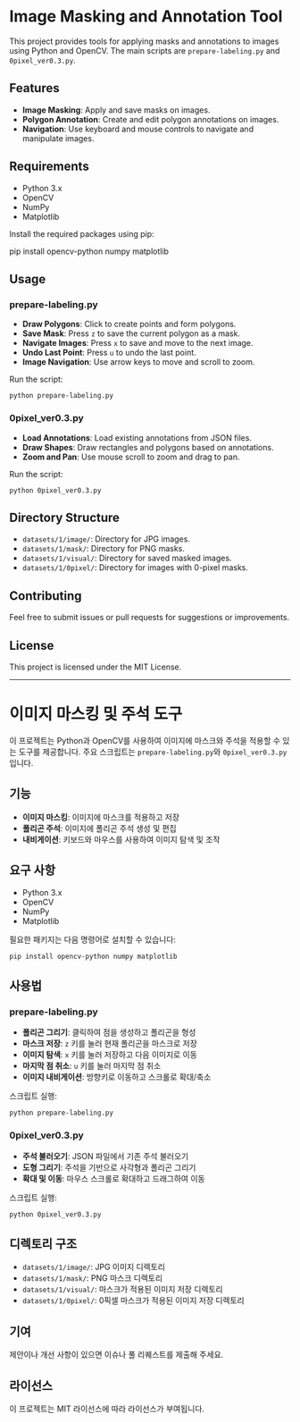 # Image Masking and Annotation Tool

This project provides tools for applying masks and annotations to images using Python and OpenCV. The main scripts are `prepare-labeling.py` and `0pixel_ver0.3.py`.

## Features

- **Image Masking**: Apply and save masks on images.
- **Polygon Annotation**: Create and edit polygon annotations on images.
- **Navigation**: Use keyboard and mouse controls to navigate and manipulate images.

## Requirements

- Python 3.x
- OpenCV
- NumPy
- Matplotlib

Install the required packages using pip:

pip install opencv-python numpy matplotlib

## Usage

### prepare-labeling.py

- **Draw Polygons**: Click to create points and form polygons.
- **Save Mask**: Press `z` to save the current polygon as a mask.
- **Navigate Images**: Press `x` to save and move to the next image.
- **Undo Last Point**: Press `u` to undo the last point.
- **Image Navigation**: Use arrow keys to move and scroll to zoom.

Run the script:

```
python prepare-labeling.py
```

### 0pixel_ver0.3.py

- **Load Annotations**: Load existing annotations from JSON files.
- **Draw Shapes**: Draw rectangles and polygons based on annotations.
- **Zoom and Pan**: Use mouse scroll to zoom and drag to pan.

Run the script:

```
python 0pixel_ver0.3.py
```

## Directory Structure

- `datasets/1/image/`: Directory for JPG images.
- `datasets/1/mask/`: Directory for PNG masks.
- `datasets/1/visual/`: Directory for saved masked images.
- `datasets/1/0pixel/`: Directory for images with 0-pixel masks.

## Contributing

Feel free to submit issues or pull requests for suggestions or improvements.

## License

This project is licensed under the MIT License.

---

# 이미지 마스킹 및 주석 도구

이 프로젝트는 Python과 OpenCV를 사용하여 이미지에 마스크와 주석을 적용할 수 있는 도구를 제공합니다. 주요 스크립트는 `prepare-labeling.py`와 `0pixel_ver0.3.py`입니다.

## 기능

- **이미지 마스킹**: 이미지에 마스크를 적용하고 저장
- **폴리곤 주석**: 이미지에 폴리곤 주석 생성 및 편집
- **내비게이션**: 키보드와 마우스를 사용하여 이미지 탐색 및 조작

## 요구 사항

- Python 3.x
- OpenCV
- NumPy
- Matplotlib

필요한 패키지는 다음 명령어로 설치할 수 있습니다:

```
pip install opencv-python numpy matplotlib
```

## 사용법

### prepare-labeling.py

- **폴리곤 그리기**: 클릭하여 점을 생성하고 폴리곤을 형성
- **마스크 저장**: `z` 키를 눌러 현재 폴리곤을 마스크로 저장
- **이미지 탐색**: `x` 키를 눌러 저장하고 다음 이미지로 이동
- **마지막 점 취소**: `u` 키를 눌러 마지막 점 취소
- **이미지 내비게이션**: 방향키로 이동하고 스크롤로 확대/축소

스크립트 실행:

```
python prepare-labeling.py
```

### 0pixel_ver0.3.py

- **주석 불러오기**: JSON 파일에서 기존 주석 불러오기
- **도형 그리기**: 주석을 기반으로 사각형과 폴리곤 그리기
- **확대 및 이동**: 마우스 스크롤로 확대하고 드래그하여 이동

스크립트 실행:

```
python 0pixel_ver0.3.py
```

## 디렉토리 구조

- `datasets/1/image/`: JPG 이미지 디렉토리
- `datasets/1/mask/`: PNG 마스크 디렉토리
- `datasets/1/visual/`: 마스크가 적용된 이미지 저장 디렉토리
- `datasets/1/0pixel/`: 0픽셀 마스크가 적용된 이미지 저장 디렉토리

## 기여

제안이나 개선 사항이 있으면 이슈나 풀 리퀘스트를 제출해 주세요.

## 라이선스

이 프로젝트는 MIT 라이선스에 따라 라이선스가 부여됩니다.
